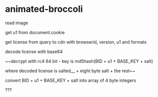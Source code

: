 # animated-broccoli
read image

get u1 from document.cookie

get license from query to cdn with browserid, version, u1 and formats

decode license with base64

~~decrypt with rc4 64 bit - key is md5hash(BID + u1 + BASE_KEY + salt)

where decoded license is salted__ + eight byte salt + the rest~~


convert BID + u1 + BASE_KEY + salt into array of 4 byte integers

???
